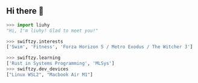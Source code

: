 ## Hi there 👋

<!--
**liuhy99/liuhy99** is a ✨ _special_ ✨ repository because its `README.md` (this file) appears on your GitHub profile.

Here are some ideas to get you started:

- 🔭 I’m currently working on ...
- 🌱 I’m currently learning ...
- 👯 I’m looking to collaborate on ...
- 🤔 I’m looking for help with ...
- 💬 Ask me about ...
- 📫 How to reach me: ...
- 😄 Pronouns: ...
- ⚡ Fun fact: ...
-->

```python
>>> import liuhy
"Hi, I'm liuhy! Glad to meet you!"

>>> swiftzy.interests
['Swim', 'Fitness', 'Forza Horizon 5 / Metro Exodus / The Witcher 3']

>>> swiftzy.learning
['Rust in Systems Programming', 'MLSys']
>>> swiftzy.dev_devices
["Linux WSL2", "Macbook Air M1"]
```

